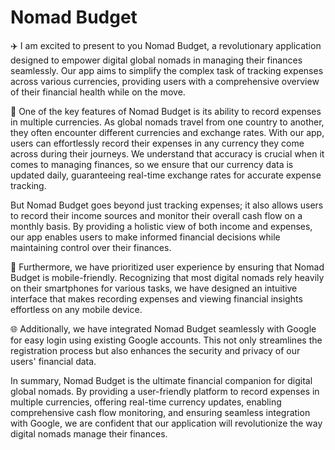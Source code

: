 # Nomad Budget

✈️ I am excited to present to you Nomad Budget, a revolutionary application designed to empower digital global nomads in managing their finances seamlessly. Our app aims to simplify the complex task of tracking expenses across various currencies, providing users with a comprehensive overview of their financial health while on the move.

🏦 One of the key features of Nomad Budget is its ability to record expenses in multiple currencies. As global nomads travel from one country to another, they often encounter different currencies and exchange rates. With our app, users can effortlessly record their expenses in any currency they come across during their journeys. We understand that accuracy is crucial when it comes to managing finances, so we ensure that our currency data is updated daily, guaranteeing real-time exchange rates for accurate expense tracking.

But Nomad Budget goes beyond just tracking expenses; it also allows users to record their income sources and monitor their overall cash flow on a monthly basis. By providing a holistic view of both income and expenses, our app enables users to make informed financial decisions while maintaining control over their finances.

🤳 Furthermore, we have prioritized user experience by ensuring that Nomad Budget is mobile-friendly. Recognizing that most digital nomads rely heavily on their smartphones for various tasks, we have designed an intuitive interface that makes recording expenses and viewing financial insights effortless on any mobile device.

🌐 Additionally, we have integrated Nomad Budget seamlessly with Google for easy login using existing Google accounts. This not only streamlines the registration process but also enhances the security and privacy of our users' financial data.

In summary, Nomad Budget is the ultimate financial companion for digital global nomads. By providing a user-friendly platform to record expenses in multiple currencies, offering real-time currency updates, enabling comprehensive cash flow monitoring, and ensuring seamless integration with Google, we are confident that our application will revolutionize the way digital nomads manage their finances.
